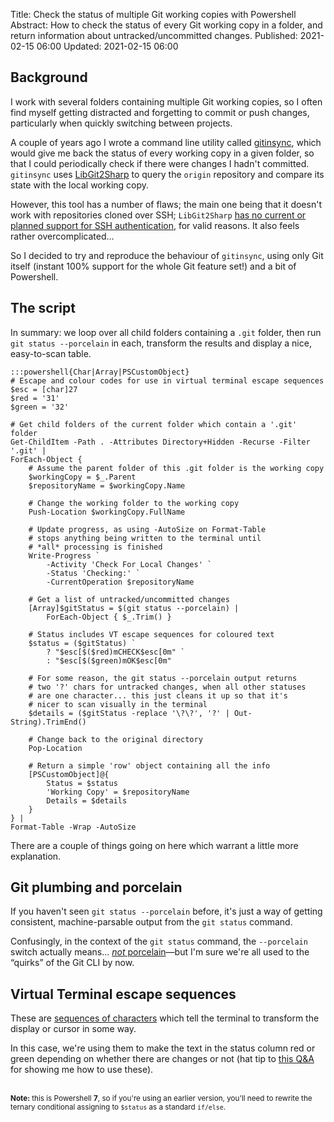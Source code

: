 Title: Check the status of multiple Git working copies with Powershell
Abstract: How to check the status of every Git working copy in a folder, and return information about untracked/uncommitted changes.
Published: 2021-02-15 06:00
Updated: 2021-02-15 06:00

## Background

I work with several folders containing multiple Git working copies, so I often find myself getting distracted and forgetting to commit or push changes, particularly when quickly switching between projects.

A couple of years ago I wrote a command line utility called [gitinsync](https://github.com/markashleybell/gitinsync), which would give me back the status of every working copy in a given folder, so that I could periodically check if there were changes I hadn't committed. `gitinsync` uses [LibGit2Sharp](https://github.com/libgit2/libgit2sharp) to query the `origin` repository and compare its state with the local working copy. 

However, this tool has a number of flaws; the main one being that it doesn't work with repositories cloned over SSH; `LibGit2Sharp` [has no current or planned support for SSH authentication](https://github.com/libgit2/libgit2sharp/issues/1422), for valid reasons. It also feels rather overcomplicated...

So I decided to try and reproduce the behaviour of `gitinsync`, using only Git itself (instant 100% support for the whole Git feature set!) and a bit of Powershell.

## The script

In summary: we loop over all child folders containing a `.git` folder, then run `git status --porcelain` in each, transform the results and display a nice, easy-to-scan table.

    :::powershell{Char|Array|PSCustomObject}
    # Escape and colour codes for use in virtual terminal escape sequences
    $esc = [char]27
    $red = '31'
    $green = '32'

    # Get child folders of the current folder which contain a '.git' folder
    Get-ChildItem -Path . -Attributes Directory+Hidden -Recurse -Filter '.git' | 
    ForEach-Object { 
        # Assume the parent folder of this .git folder is the working copy
        $workingCopy = $_.Parent
        $repositoryName = $workingCopy.Name

        # Change the working folder to the working copy
        Push-Location $workingCopy.FullName

        # Update progress, as using -AutoSize on Format-Table
        # stops anything being written to the terminal until 
        # *all* processing is finished
        Write-Progress `
            -Activity 'Check For Local Changes' `
            -Status 'Checking:' `
            -CurrentOperation $repositoryName

        # Get a list of untracked/uncommitted changes
        [Array]$gitStatus = $(git status --porcelain) | 
            ForEach-Object { $_.Trim() }

        # Status includes VT escape sequences for coloured text
        $status = ($gitStatus) `
            ? "$esc[$($red)mCHECK$esc[0m" `
            : "$esc[$($green)mOK$esc[0m"

        # For some reason, the git status --porcelain output returns 
        # two '?' chars for untracked changes, when all other statuses 
        # are one character... this just cleans it up so that it's 
        # nicer to scan visually in the terminal
        $details = ($gitStatus -replace '\?\?', '?' | Out-String).TrimEnd()

        # Change back to the original directory
        Pop-Location

        # Return a simple 'row' object containing all the info
        [PSCustomObject]@{ 
            Status = $status
            'Working Copy' = $repositoryName
            Details = $details
        }
    } |
    Format-Table -Wrap -AutoSize

There are a couple of things going on here which warrant a little more explanation.

## Git plumbing and porcelain 

If you haven't seen `git status --porcelain` before, it's just a way of getting consistent, machine-parsable output from the `git status` command. 

Confusingly, in the context of the `git status` command, the `--porcelain` switch actually means... [_not_ porcelain](https://stackoverflow.com/a/6978402/43140)—but I'm sure we're all used to the “quirks” of the Git CLI by now.

## Virtual Terminal escape sequences

These are [sequences of characters](https://docs.microsoft.com/en-us/windows/console/console-virtual-terminal-sequences) which tell the terminal to transform the display or cursor in some way. 

In this case, we're using them to make the text in the status column red or green depending on whether there are changes or not (hat tip to [this Q&A](https://stackoverflow.com/a/49038815/43140) for showing me how to use these).

<p>
<br><small><strong>Note:</strong> this is Powershell <strong>7</strong>, so if you're using an earlier version, you'll need to rewrite the ternary conditional assigning to <code>$status</code> as a standard <code>if/else</code>.</small>
<p>